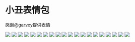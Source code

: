 # 小丑表情包

感谢[@garvey](https://gitee.com/zjwo)提供表情

![](https://gcore.jsdelivr.net/gh/yoghurtlee-thu/twikoo-magic@main/image/xiaochou/1.webp)
![](https://gcore.jsdelivr.net/gh/yoghurtlee-thu/twikoo-magic@main/image/xiaochou/10.webp)
![](https://gcore.jsdelivr.net/gh/yoghurtlee-thu/twikoo-magic@main/image/xiaochou/11.webp)
![](https://gcore.jsdelivr.net/gh/yoghurtlee-thu/twikoo-magic@main/image/xiaochou/12.webp)
![](https://gcore.jsdelivr.net/gh/yoghurtlee-thu/twikoo-magic@main/image/xiaochou/13.webp)
![](https://gcore.jsdelivr.net/gh/yoghurtlee-thu/twikoo-magic@main/image/xiaochou/14.webp)
![](https://gcore.jsdelivr.net/gh/yoghurtlee-thu/twikoo-magic@main/image/xiaochou/15.webp)
![](https://gcore.jsdelivr.net/gh/yoghurtlee-thu/twikoo-magic@main/image/xiaochou/16.webp)
![](https://gcore.jsdelivr.net/gh/yoghurtlee-thu/twikoo-magic@main/image/xiaochou/17.webp)
![](https://gcore.jsdelivr.net/gh/yoghurtlee-thu/twikoo-magic@main/image/xiaochou/18.webp)
![](https://gcore.jsdelivr.net/gh/yoghurtlee-thu/twikoo-magic@main/image/xiaochou/19.webp)
![](https://gcore.jsdelivr.net/gh/yoghurtlee-thu/twikoo-magic@main/image/xiaochou/2.webp)
![](https://gcore.jsdelivr.net/gh/yoghurtlee-thu/twikoo-magic@main/image/xiaochou/20.webp)
![](https://gcore.jsdelivr.net/gh/yoghurtlee-thu/twikoo-magic@main/image/xiaochou/3.webp)
![](https://gcore.jsdelivr.net/gh/yoghurtlee-thu/twikoo-magic@main/image/xiaochou/4.webp)
![](https://gcore.jsdelivr.net/gh/yoghurtlee-thu/twikoo-magic@main/image/xiaochou/5.webp)
![](https://gcore.jsdelivr.net/gh/yoghurtlee-thu/twikoo-magic@main/image/xiaochou/6.webp)
![](https://gcore.jsdelivr.net/gh/yoghurtlee-thu/twikoo-magic@main/image/xiaochou/7.webp)
![](https://gcore.jsdelivr.net/gh/yoghurtlee-thu/twikoo-magic@main/image/xiaochou/8.webp)
![](https://gcore.jsdelivr.net/gh/yoghurtlee-thu/twikoo-magic@main/image/xiaochou/9.webp)
